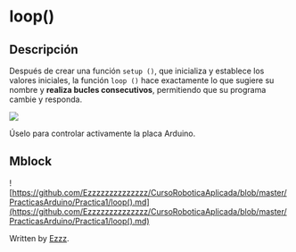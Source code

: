 # loop()

## Descripción
Después de crear una función `setup ()`, que inicializa y establece los valores iniciales, la función `loop ()` hace exactamente lo que sugiere su nombre y **realiza bucles consecutivos**, permitiendo que su programa cambie y responda. 

![](https://media.giphy.com/media/87dGn81U6RvMSRYoRe/giphy.gif)

Úselo para controlar activamente la placa Arduino.

## Mblock
![https://github.com/Ezzzzzzzzzzzzzz/CursoRoboticaAplicada/blob/master/PracticasArduino/Practica1/loop().md](https://github.com/Ezzzzzzzzzzzzzz/CursoRoboticaAplicada/blob/master/PracticasArduino/Practica1/loop().md)

Written by  [Ezzz](https://ezzzzzzzzzzzzzz.github.io/).
<!--stackedit_data:
eyJoaXN0b3J5IjpbLTIwNzkzMTYwNDksMTkzMjAzOTE5MCwxMz
cxNjY1NjAzLDUxMDY0NjM5OSwtNDkzODQwNTUxXX0=
-->